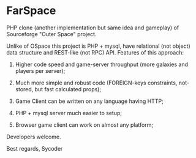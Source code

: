 FarSpace
========

PHP clone (another implementation but same idea and gameplay) of Sourceforge "Outer Space" project.

Unlike of OSpace this project is PHP + mysql, have relational (not object) data structure and REST-like (not RPC) API.
Features of this approach:

1. Higher code speed and game-server throughput (more galaxies and players per server);

2. Much more simple and robust code (FOREIGN-keys constraints, not-stored, but fast calculated props);

3. Game Client can be written on any language having HTTP;

4. PHP + mysql server much easier to setup;

5. Browser game client can work on almost any platform;

Developers welcome.

Best regards,
Sycoder
